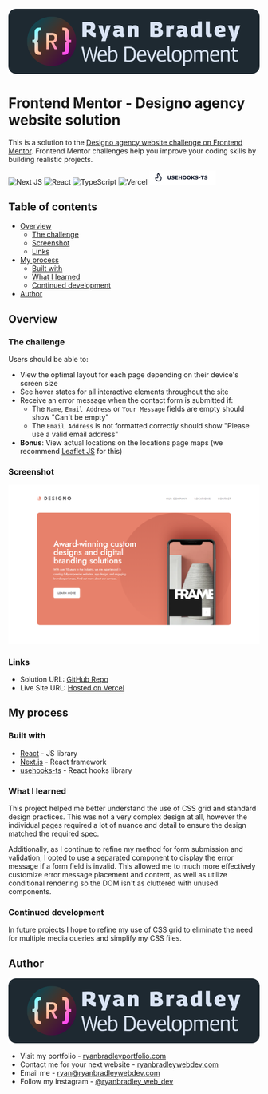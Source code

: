 ![Ryan Bradley Web Development](./documentation/web-dev-logo.svg)

# Frontend Mentor - Designo agency website solution

This is a solution to the [Designo agency website challenge on Frontend Mentor](https://www.frontendmentor.io/challenges/designo-multipage-website-G48K6rfUT). Frontend Mentor challenges help you improve your coding skills by building realistic projects.

![Next JS](https://img.shields.io/badge/Next-black?style=for-the-badge&logo=next.js&logoColor=white)
![React](https://img.shields.io/badge/react-%2320232a.svg?style=for-the-badge&logo=react&logoColor=%2361DAFB)
![TypeScript](https://img.shields.io/badge/typescript-%23007ACC.svg?style=for-the-badge&logo=typescript&logoColor=white)
![Vercel](https://img.shields.io/badge/vercel-%23000000.svg?style=for-the-badge&logo=vercel&logoColor=white)
![usehooks-ts](./documentation/usehooks.png)

## Table of contents

- [Overview](#overview)
  - [The challenge](#the-challenge)
  - [Screenshot](#screenshot)
  - [Links](#links)
- [My process](#my-process)
  - [Built with](#built-with)
  - [What I learned](#what-i-learned)
  - [Continued development](#continued-development)
- [Author](#author)

## Overview

### The challenge

Users should be able to:

- View the optimal layout for each page depending on their device's screen size
- See hover states for all interactive elements throughout the site
- Receive an error message when the contact form is submitted if:
  - The `Name`, `Email Address` or `Your Message` fields are empty should show "Can't be empty"
  - The `Email Address` is not formatted correctly should show "Please use a valid email address"
- **Bonus**: View actual locations on the locations page maps (we recommend [Leaflet JS](https://leafletjs.com/) for this)

### Screenshot

![](./documentation/screenshot.png)

### Links

- Solution URL: [GitHub Repo](https://github.com/ryanbradley-webdev/designo)
- Live Site URL: [Hosted on Vercel](https://designo-rho-nine.vercel.app/)

## My process

### Built with

- [React](https://reactjs.org/) - JS library
- [Next.js](https://nextjs.org/) - React framework
- [usehooks-ts](https://usehooks-ts.com/) - React hooks library

### What I learned

This project helped me better understand the use of CSS grid and standard design practices. This was not a very complex design at all, however the individual pages required a lot of nuance and detail to ensure the design matched the required spec.

Additionally, as I continue to refine my method for form submission and validation, I opted to use a separated component to display the error message if a form field is invalid. This allowed me to much more effectively customize error message placement and content, as well as utilize conditional rendering so the DOM isn't as cluttered with unused components.

### Continued development

In future projects I hope to refine my use of CSS grid to eliminate the need for multiple media queries and simplify my CSS files.

## Author

![Ryan Bradley Web Development](./documentation//web-dev-logo.svg)

- Visit my portfolio - [ryanbradleyportfolio.com](https://ryanbradleyportfolio.com)
- Contact me for your next website - [ryanbradleywebdev.com](https://ryanbradleywebdev.com)
- Email me - [ryan@ryanbradleywebdev.com](ryan@ryanbradleywebdev.com)
- Follow my Instagram - [@ryanbradley_web_dev](https://www.instagram.com/ryanbradley_web_dev/)